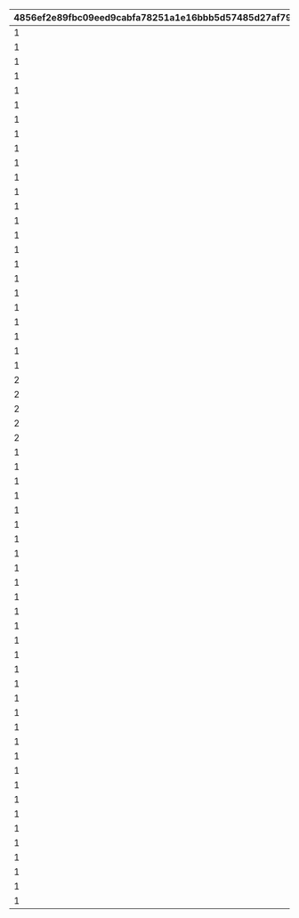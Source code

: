 |4856ef2e89fbc09eed9cabfa78251a1e16bbb5d57485d27af79ede51d02b6ec5|077643dc195675771ece7be9972fdd47bc132e4344b1a17f38268166bb97d844|d5962f5df37916507e701e5950510ccc0ddfa498e412c85af686028066ff6a22|97d3a66fef407f25465a851cc1cac2fa47d1d8f56846299490bf69b3d333f47f|b0c3cb0ea23fa70df76d9a4f53b5a0b54b75f162f4dfe43d1deaadbe1d5ea63e|8d4632fb774374667a5c7e6349e6815df89e209c2cd9b921a46c5ce565b8a772|
| --- | --- | --- | --- | --- | --- |
|1|1|vo_caravan_105801_start_001|1|vo_caravan|11101|
|1|1|vo_caravan_105801_start_002|1|vo_caravan|11102|
|1|2|vo_caravan_105901_start_001|1|vo_caravan|12101|
|1|2|vo_caravan_105901_start_002|1|vo_caravan|12102|
|1|3|vo_caravan_106001_start_001|1|vo_caravan|13101|
|1|3|vo_caravan_106001_start_002|1|vo_caravan|13102|
|1|4|vo_caravan_106401_start_001|1|vo_caravan|14101|
|1|4|vo_caravan_106401_start_002|1|vo_caravan|14102|
|1|1|vo_caravan_105801_dice_001|2|vo_caravan|21101|
|1|1|vo_caravan_105801_dice_002|2|vo_caravan|21102|
|1|2|vo_caravan_105901_dice_001|2|vo_caravan|22101|
|1|2|vo_caravan_105901_dice_002|2|vo_caravan|22102|
|1|3|vo_caravan_106001_dice_001|2|vo_caravan|23101|
|1|3|vo_caravan_106001_dice_002|2|vo_caravan|23102|
|1|4|vo_caravan_106401_dice_001|2|vo_caravan|24101|
|1|4|vo_caravan_106401_dice_002|2|vo_caravan|24102|
|1|1|vo_caravan_105801_slot_001|3|vo_caravan|31101|
|1|2|vo_caravan_105901_slot_001|3|vo_caravan|32101|
|1|3|vo_caravan_106001_slot_001|3|vo_caravan|33101|
|1|4|vo_caravan_106401_slot_001|3|vo_caravan|34101|
|1|1|vo_caravan_105801_dish_001|4|vo_caravan|41101|
|1|1|vo_caravan_105801_dish_002|4|vo_caravan|41102|
|1|2|vo_caravan_105901_dish_001|4|vo_caravan|42101|
|1|2|vo_caravan_105901_dish_002|4|vo_caravan|42102|
|2|1|se_caravan_food_peko|4|se_caravan|42201|
|2|2|se_caravan_food_coccoro|4|se_caravan|42202|
|2|3|se_caravan_food_kyaru|4|se_caravan|42203|
|2|4|se_caravan_food_coccoro|4|se_caravan|42204|
|2|100|se_caravan_food_onigiri|4|se_caravan|42205|
|1|3|vo_caravan_106001_dish_001|4|vo_caravan|43101|
|1|3|vo_caravan_106001_dish_002|4|vo_caravan|43102|
|1|4|vo_caravan_106401_dish_001|4|vo_caravan|44101|
|1|4|vo_caravan_106401_dish_002|4|vo_caravan|44102|
|1|100|vo_caravan_onigiri_dish_001|4|vo_caravan|45101|
|1|0|vo_caravan_105801_goal_001|6|vo_caravan|61101|
|1|0|vo_caravan_105801_win_001|61|vo_caravan|61201|
|1|0|vo_caravan_105801_lose_001|62|vo_caravan|61301|
|1|0|vo_caravan_105901_goal_001|6|vo_caravan|62101|
|1|0|vo_caravan_105901_win_001|61|vo_caravan|62201|
|1|0|vo_caravan_105901_lose_001|62|vo_caravan|62301|
|1|0|vo_caravan_106001_goal_001|6|vo_caravan|63101|
|1|0|vo_caravan_106001_win_001|61|vo_caravan|63201|
|1|0|vo_caravan_106001_lose_001|62|vo_caravan|63301|
|1|0|vo_caravan_118501_goal_001|6|vo_caravan|64101|
|1|0|vo_caravan_106401_goal_001|6|vo_caravan|65101|
|1|0|vo_caravan_106401_win_001|61|vo_caravan|65201|
|1|0|vo_caravan_106401_lose_001|62|vo_caravan|65301|
|1|0|vo_caravan_105801_appraise_001|7|vo_caravan|71101|
|1|0|vo_caravan_105901_appraise_001|7|vo_caravan|72101|
|1|0|vo_caravan_106001_appraise_001|7|vo_caravan|73101|
|1|0|vo_caravan_106401_appraise_001|7|vo_caravan|74101|
|1|0|vo_caravan_105801_result_001|8|vo_caravan|81101|
|1|0|vo_caravan_105901_result_001|8|vo_caravan|82101|
|1|0|vo_caravan_106001_result_001|8|vo_caravan|83101|
|1|0|vo_caravan_106401_result_001|8|vo_caravan|84101|
|1|11|vo_caravan_319700_dice_001|2|vo_caravan|211101|
|1|11|vo_caravan_319700_dice_002|2|vo_caravan|211102|
|1|12|vo_caravan_319800_dice_001|2|vo_caravan|212101|
|1|12|vo_caravan_319800_dice_002|2|vo_caravan|212102|
|1|13|vo_caravan_319900_dice_001|2|vo_caravan|213101|
|1|13|vo_caravan_319900_dice_002|2|vo_caravan|213102|